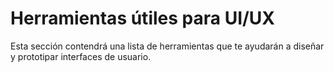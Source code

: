 # Herramientas útiles para UI/UX  
Esta sección contendrá una lista de herramientas que te ayudarán a diseñar y prototipar interfaces de usuario.
